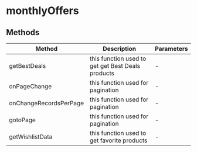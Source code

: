 # monthlyOffers

## Methods

<!-- @vuese:monthlyOffers:methods:start -->
|Method|Description|Parameters|
|---|---|---|
|getBestDeals|this function used to get get Best Deals products|-|
|onPageChange|this function used for pagination|-|
|onChangeRecordsPerPage|this function used for pagination|-|
|gotoPage|this function used for pagination|-|
|getWishlistData|this function used to get favorite products|-|

<!-- @vuese:monthlyOffers:methods:end -->


